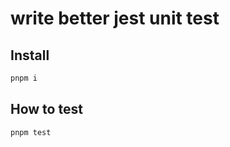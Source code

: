# write better jest unit test

## Install

```bash
pnpm i
```

## How to test

```bash
pnpm test
```
